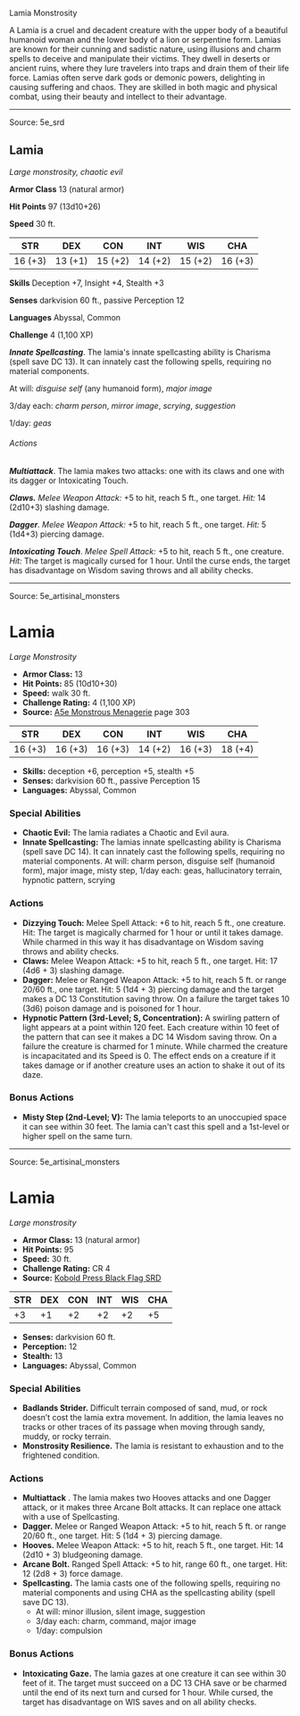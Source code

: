 <MonsterName/>Lamia</MonsterName>
<CreatureType/>Monstrosity</CreatureType>

<summary>A Lamia is a cruel and decadent creature with the upper body of a beautiful humanoid woman and the lower body of a lion or serpentine form. Lamias are known for their cunning and sadistic nature, using illusions and charm spells to deceive and manipulate their victims. They dwell in deserts or ancient ruins, where they lure travelers into traps and drain them of their life force. Lamias often serve dark gods or demonic powers, delighting in causing suffering and chaos. They are skilled in both magic and physical combat, using their beauty and intellect to their advantage.</summary>



---

Source: 5e_srd

## Lamia

*Large monstrosity, chaotic evil*

**Armor Class** 13 (natural armor)

**Hit Points** 97 (13d10+26)

**Speed** 30 ft.

| STR     | DEX     | CON     | INT     | WIS     | CHA     |
|---------|---------|---------|---------|---------|---------|
| 16 (+3) | 13 (+1) | 15 (+2) | 14 (+2) | 15 (+2) | 16 (+3) |

**Skills** Deception +7, Insight +4, Stealth +3

**Senses** darkvision 60 ft., passive Perception 12

**Languages** Abyssal, Common

**Challenge** 4 (1,100 XP)

***Innate Spellcasting***. The lamia's innate spellcasting ability is Charisma (spell save DC 13). It can innately cast the following spells, requiring no material components.

At will: *disguise self* (any humanoid form), *major image*

3/day each: *charm person*, *mirror image*, *scrying*, *suggestion*

1/day: *geas*

###### Actions

***Multiattack***. The lamia makes two attacks: one with its claws and one with its dagger or Intoxicating Touch.

***Claws.*** *Melee Weapon Attack:* +5 to hit, reach 5 ft., one target. *Hit:* 14 (2d10+3) slashing damage.

***Dagger***. *Melee Weapon Attack:* +5 to hit, reach 5 ft., one target. *Hit:* 5 (1d4+3) piercing damage.

***Intoxicating Touch***. *Melee Spell Attack:* +5 to hit, reach 5 ft., one creature. *Hit:* The target is magically cursed for 1 hour. Until the curse ends, the target has disadvantage on Wisdom saving throws and all ability checks.



---

Source: 5e_artisinal_monsters

# Lamia

*Large* *Monstrosity*

- **Armor Class:** 13
- **Hit Points:** 85 (10d10+30)
- **Speed:** walk 30 ft.
- **Challenge Rating:** 4 (1,100 XP)
- **Source:** [A5e Monstrous Menagerie](https://enpublishingrpg.com/products/level-up-monstrous-menagerie-a5e) page 303

| STR | DEX | CON | INT | WIS | CHA |
| --- | --- | --- | --- | --- | --- |
| 16 (+3) | 16 (+3) | 16 (+3) | 14 (+2) | 16 (+3) | 18 (+4) |

- **Skills:** deception +6, perception +5, stealth +5
- **Senses:** darkvision 60 ft., passive Perception 15
- **Languages:** Abyssal, Common

### Special Abilities

- **Chaotic Evil:** The lamia radiates a Chaotic and Evil aura.
- **Innate Spellcasting:** The lamias innate spellcasting ability is Charisma (spell save DC 14). It can innately cast the following spells, requiring no material components. At will: charm person, disguise self (humanoid form), major image, misty step, 1/day each: geas, hallucinatory terrain, hypnotic pattern, scrying

### Actions

- **Dizzying Touch:** Melee Spell Attack: +6 to hit, reach 5 ft., one creature. Hit: The target is magically charmed for 1 hour or until it takes damage. While charmed in this way  it has disadvantage on Wisdom saving throws and ability checks.
- **Claws:** Melee Weapon Attack: +5 to hit, reach 5 ft., one target. Hit: 17 (4d6 + 3) slashing damage.
- **Dagger:** Melee or Ranged Weapon Attack: +5 to hit, reach 5 ft. or range 20/60 ft., one target. Hit: 5 (1d4 + 3) piercing damage  and the target makes a DC 13 Constitution saving throw. On a failure  the target takes 10 (3d6) poison damage and is poisoned for 1 hour.
- **Hypnotic Pattern (3rd-Level; S, Concentration):** A swirling pattern of light appears at a point within 120 feet. Each creature within 10 feet of the pattern that can see it makes a DC 14 Wisdom saving throw. On a failure  the creature is charmed for 1 minute. While charmed  the creature is incapacitated and its Speed is 0. The effect ends on a creature if it takes damage or if another creature uses an action to shake it out of its daze.

### Bonus Actions

- **Misty Step (2nd-Level; V):** The lamia teleports to an unoccupied space it can see within 30 feet. The lamia can't cast this spell and a 1st-level or higher spell on the same turn.






---

Source: 5e_artisinal_monsters

# Lamia

*Large monstrosity*

- **Armor Class:** 13 (natural armor)
- **Hit Points:** 95
- **Speed:** 30 ft.
- **Challenge Rating:** CR 4
- **Source:** [Kobold Press Black Flag SRD](https://koboldpress.com/black-flag-roleplaying/)

| STR | DEX | CON | INT | WIS | CHA |
| --- | --- | --- | --- | --- | --- |
| +3 | +1 | +2 | +2 | +2 | +5 |

- **Senses:** darkvision 60 ft.
- **Perception:** 12
- **Stealth:** 13
- **Languages:** Abyssal, Common

### Special Abilities

- **Badlands Strider.** Difficult terrain composed of sand, mud, or rock doesn’t cost the lamia extra movement. In addition, the lamia leaves no tracks or other traces of its passage when moving through sandy, muddy, or rocky terrain.
- **Monstrosity Resilience.** The lamia is resistant to exhaustion and to the frightened condition.

### Actions

- **Multiattack** . The lamia makes two Hooves attacks and one Dagger attack, or it makes three Arcane Bolt attacks. It can replace one attack with a use of Spellcasting.
- **Dagger.** Melee or Ranged Weapon Attack: +5 to hit, reach 5 ft. or range 20/60 ft., one target. Hit: 5 (1d4 + 3) piercing damage.
- **Hooves.** Melee Weapon Attack: +5 to hit, reach 5 ft., one target. Hit: 14 (2d10 + 3) bludgeoning damage.
- **Arcane Bolt.** Ranged Spell Attack: +5 to hit, range 60 ft., one target. Hit: 12 (2d8 + 3) force damage.
- **Spellcasting.** The lamia casts one of the following spells, requiring no material components and using CHA as the spellcasting ability (spell save DC 13).
	- At will: minor illusion, silent image, suggestion
	- 3/day each: charm, command, major image
	- 1/day: compulsion

### Bonus Actions

- **Intoxicating Gaze.** The lamia gazes at one creature it can see within 30 feet of it. The target must succeed on a DC 13 CHA save or be charmed until the end of its next turn and cursed for 1 hour. While cursed, the target has disadvantage on WIS saves and on all ability checks.



